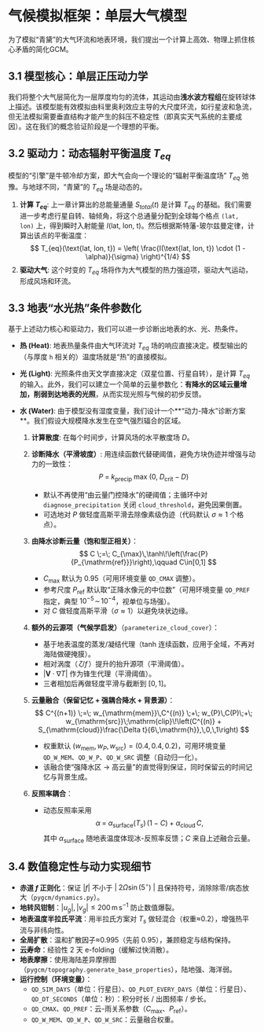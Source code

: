 # 气候模拟框架：单层大气模型

为了模拟“青黛”的大气环流和地表环境，我们提出一个计算上高效、物理上抓住核心矛盾的简化GCM。

## 3.1 模型核心：单层正压动力学

我们将整个大气层简化为一层厚度均匀的流体，其运动由**浅水波方程组**在旋转球体上描述。该模型能有效模拟由科里奥利效应主导的大尺度环流，如行星波和急流，但无法模拟需要垂直结构才能产生的斜压不稳定性（即真实天气系统的主要成因）。这在我们的概念验证阶段是一个理想的平衡。

## 3.2 驱动力：动态辐射平衡温度 $T_{eq}$

模型的“引擎”是牛顿冷却方案，即大气会向一个理论的“辐射平衡温度场” $T_{eq}$ 弛豫。与地球不同，“青黛”的 $T_{eq}$ 场是动态的。

1.  **计算 $T_{eq}$**: 上一章计算出的总能量通量 $S_{total}(t)$ 是计算 $T_{eq}$ 的基础。我们需要进一步考虑行星自转、轴倾角，将这个总通量分配到全球每个格点 `(lat, lon)` 上，得到瞬时入射能量 $I(\text{lat, lon, t})$。然后根据斯特藩-玻尔兹曼定律，计算出该点的平衡温度：
    $$
    T_{eq}(\text{lat, lon, t}) = \left( \frac{I(\text{lat, lon, t}) \cdot (1 - \alpha)}{\sigma} \right)^{1/4}
    $$
2.  **驱动大气**: 这个时变的 $T_{eq}$ 场将作为大气模型的热力强迫项，驱动大气运动，形成风场和环流。

## 3.3 地表“水光热”条件参数化

基于上述动力核心和驱动力，我们可以进一步诊断出地表的水、光、热条件。

  - **热 (Heat)**:
    地表热量条件由大气环流对 $T_{eq}$ 场的响应直接决定。模型输出的（与厚度 `h` 相关的）温度场就是“热”的直接模拟。

  - **光 (Light)**:
    光照条件由天文学直接决定（双星位置、行星自转），是计算 $T_{eq}$ 的输入。此外，我们可以建立一个简单的云量参数化：**有降水的区域云量增加，削弱到达地表的光照**，从而实现光照与气候的初步反馈。

  - **水 (Water)**:
    由于模型没有湿度变量，我们设计一个**“动力-降水”诊断方案**。我们假设大规模降水发生在空气强烈辐合的区域。

    1.  **计算散度**: 在每个时间步，计算风场的水平散度场 $D$。
    2.  **诊断降水（平滑坡度）**: 用连续函数代替硬阈值，避免方块伪迹并增强与动力的一致性：
        $$
        P \;=\; k_{\mathrm{precip}}\;\max\!\bigl(0,\; D_{\mathrm{crit}} - D \bigr)
        $$
        - 默认不再使用“由云量门控降水”的硬阈值；主循环中对 `diagnose_precipitation` 关闭 `cloud_threshold`，避免因果倒置。
        - 可选地对 $P$ 做轻度高斯平滑去除像素级伪迹（代码默认 $\sigma\approx1$ 个格点）。

    3.  **由降水诊断云量（饱和型正相关）**：
        $$
        C \;=\; C_{\max}\,\tanh\!\left(\frac{P}{P_{\mathrm{ref}}}\right),\qquad C\in[0,1]
        $$
        - $C_{\max}$ 默认为 0.95（可用环境变量 `QD_CMAX` 调整）。
        - 参考尺度 $P_{\mathrm{ref}}$ 默认取“正降水像元的中位数”（可用环境变量 `QD_PREF` 指定，典型 $10^{-5}\!\sim\!10^{-4}$，视单位与场强）。
        - 对 $C$ 做轻度高斯平滑（$\sigma\approx1$）以避免块状边缘。

    4.  **额外的云源项（气候学启发）**（`parameterize_cloud_cover`）：
        - 基于地表温度的蒸发/凝结代理（tanh 连续函数，应用于全域，不再对海陆做硬掩膜）。
        - 相对涡度（$\,\zeta/f\,$）提升的抬升源项（平滑阈值）。
        - $\lvert \mathbf{V}\cdot\nabla T\rvert$ 作为锋生代理（平滑阈值）。
        - 三者相加后再做轻度平滑与截断到 $[0,1]$。

    5.  **云量融合（保留记忆 + 强耦合降水 + 背景源）**：
        $$
        C^{(n+1)} \;=\; w_{\mathrm{mem}}\,C^{(n)} \;+\; w_{P}\,C(P)\;+\; w_{\mathrm{src}}\;\mathrm{clip}\!\left(C^{(n)} + S_{\mathrm{cloud}}\frac{\Delta t}{6\,\mathrm{h}},\,0,\,1\right)
        $$
        - 权重默认 $(w_{\mathrm{mem}}, w_P, w_{\mathrm{src}})=(0.4,\,0.4,\,0.2)$，可用环境变量 `QD_W_MEM`、`QD_W_P`、`QD_W_SRC` 调整（自动归一化）。
        - 该融合使“强降水区 → 高云量”的直觉得到保证，同时保留云的时间记忆与背景生成。

    6.  **反照率耦合**：
        - 动态反照率采用
          $$
          \alpha \;=\; \alpha_{\mathrm{surface}}(T_s)\,(1-C) \;+\; \alpha_{\mathrm{cloud}}\,C,
          $$
          其中 $\alpha_{\mathrm{surface}}$ 随地表温度体现冰-反照率反馈；$C$ 来自上述融合云量。

## 3.4 数值稳定性与动力实现细节

- **赤道 $f$ 正则化**：保证 $|f|$ 不小于 $|\;2\Omega\sin(5^\circ)\;|$ 且保持符号，消除除零/病态放大（`pygcm/dynamics.py`）。
- **地转风钳制**：$|u_g|,|v_g| \le 200\,\mathrm{m\,s^{-1}}$ 防止数值爆裂。
- **地表温度半拉氏平流**：用半拉氏方案对 $T_s$ 做轻混合（权重≈0.2），增强热平流与非纬向性。
- **全局扩散**：温和扩散因子≈0.995（先前 0.95），兼顾稳定与结构保持。
- **云寿命**：经验性 2 天 e-folding（缓解过快消散）。
- **地表摩擦**：使用海陆差异摩擦图（`pygcm/topography.generate_base_properties`），陆地强、海洋弱。
- **运行控制（环境变量）**：
  - `QD_SIM_DAYS`（单位：行星日）、`QD_PLOT_EVERY_DAYS`（单位：行星日）、`QD_DT_SECONDS`（单位：秒）：积分时长 / 出图频率 / 步长。
  - `QD_CMAX`、`QD_PREF`：云-雨关系参数（$C_{\max}$、$P_{\mathrm{ref}}$）。
  - `QD_W_MEM`、`QD_W_P`、`QD_W_SRC`：云量融合权重。
